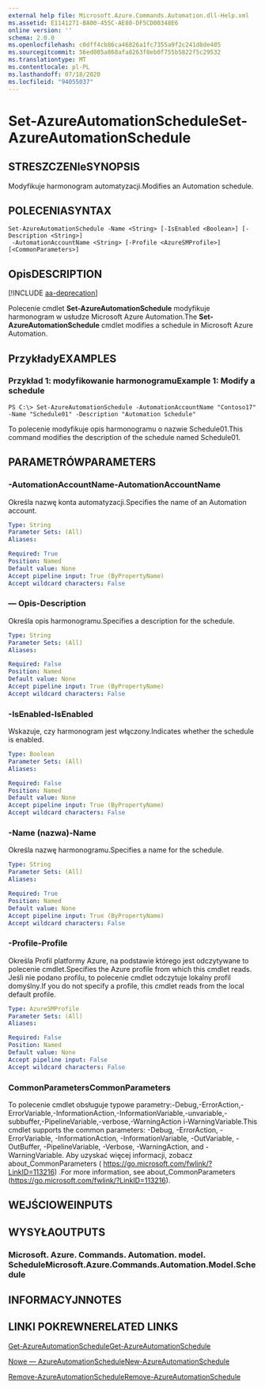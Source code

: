 ```yaml
---
external help file: Microsoft.Azure.Commands.Automation.dll-Help.xml
ms.assetid: E1141271-BA00-455C-AE80-DF5CD00348E6
online version: ''
schema: 2.0.0
ms.openlocfilehash: c0dff4cb86ca46826a1fc7355a9f2c241d8de405
ms.sourcegitcommit: 56ed085a868afa8263f8eb0f755b5822f5c29532
ms.translationtype: MT
ms.contentlocale: pl-PL
ms.lasthandoff: 07/18/2020
ms.locfileid: "94055037"
---
```

# <span data-ttu-id="15dc3-101">Set-AzureAutomationSchedule</span><span class="sxs-lookup"><span data-stu-id="15dc3-101">Set-AzureAutomationSchedule</span></span>

## <span data-ttu-id="15dc3-102">STRESZCZENIe</span><span class="sxs-lookup"><span data-stu-id="15dc3-102">SYNOPSIS</span></span>

<span data-ttu-id="15dc3-103">Modyfikuje harmonogram automatyzacji.</span><span class="sxs-lookup"><span data-stu-id="15dc3-103">Modifies an Automation schedule.</span></span>

## <span data-ttu-id="15dc3-104">POLECENIA</span><span class="sxs-lookup"><span data-stu-id="15dc3-104">SYNTAX</span></span>

```
Set-AzureAutomationSchedule -Name <String> [-IsEnabled <Boolean>] [-Description <String>]
 -AutomationAccountName <String> [-Profile <AzureSMProfile>] [<CommonParameters>]
```

## <span data-ttu-id="15dc3-105">Opis</span><span class="sxs-lookup"><span data-stu-id="15dc3-105">DESCRIPTION</span></span>

[!INCLUDE [aa-deprecation](../include/aa-deprecation.md)]

<span data-ttu-id="15dc3-106">Polecenie cmdlet **Set-AzureAutomationSchedule** modyfikuje harmonogram w usłudze Microsoft Azure Automation.</span><span class="sxs-lookup"><span data-stu-id="15dc3-106">The **Set-AzureAutomationSchedule** cmdlet modifies a schedule in Microsoft Azure Automation.</span></span>

## <span data-ttu-id="15dc3-107">Przykłady</span><span class="sxs-lookup"><span data-stu-id="15dc3-107">EXAMPLES</span></span>

### <span data-ttu-id="15dc3-108">Przykład 1: modyfikowanie harmonogramu</span><span class="sxs-lookup"><span data-stu-id="15dc3-108">Example 1: Modify a schedule</span></span>
```
PS C:\> Set-AzureAutomationSchedule -AutomationAccountName "Contoso17" -Name "Schedule01" -Description "Automation Schedule"
```

<span data-ttu-id="15dc3-109">To polecenie modyfikuje opis harmonogramu o nazwie Schedule01.</span><span class="sxs-lookup"><span data-stu-id="15dc3-109">This command modifies the description of the schedule named Schedule01.</span></span>

## <span data-ttu-id="15dc3-110">PARAMETRÓW</span><span class="sxs-lookup"><span data-stu-id="15dc3-110">PARAMETERS</span></span>

### <span data-ttu-id="15dc3-111">-AutomationAccountName</span><span class="sxs-lookup"><span data-stu-id="15dc3-111">-AutomationAccountName</span></span>
<span data-ttu-id="15dc3-112">Określa nazwę konta automatyzacji.</span><span class="sxs-lookup"><span data-stu-id="15dc3-112">Specifies the name of an Automation account.</span></span>

```yaml
Type: String
Parameter Sets: (All)
Aliases: 

Required: True
Position: Named
Default value: None
Accept pipeline input: True (ByPropertyName)
Accept wildcard characters: False
```

### <span data-ttu-id="15dc3-113">— Opis</span><span class="sxs-lookup"><span data-stu-id="15dc3-113">-Description</span></span>
<span data-ttu-id="15dc3-114">Określa opis harmonogramu.</span><span class="sxs-lookup"><span data-stu-id="15dc3-114">Specifies a description for the schedule.</span></span>

```yaml
Type: String
Parameter Sets: (All)
Aliases: 

Required: False
Position: Named
Default value: None
Accept pipeline input: True (ByPropertyName)
Accept wildcard characters: False
```

### <span data-ttu-id="15dc3-115">-IsEnabled</span><span class="sxs-lookup"><span data-stu-id="15dc3-115">-IsEnabled</span></span>
<span data-ttu-id="15dc3-116">Wskazuje, czy harmonogram jest włączony.</span><span class="sxs-lookup"><span data-stu-id="15dc3-116">Indicates whether the schedule is enabled.</span></span>

```yaml
Type: Boolean
Parameter Sets: (All)
Aliases: 

Required: False
Position: Named
Default value: None
Accept pipeline input: True (ByPropertyName)
Accept wildcard characters: False
```

### <span data-ttu-id="15dc3-117">-Name (nazwa)</span><span class="sxs-lookup"><span data-stu-id="15dc3-117">-Name</span></span>
<span data-ttu-id="15dc3-118">Określa nazwę harmonogramu.</span><span class="sxs-lookup"><span data-stu-id="15dc3-118">Specifies a name for the schedule.</span></span>

```yaml
Type: String
Parameter Sets: (All)
Aliases: 

Required: True
Position: Named
Default value: None
Accept pipeline input: True (ByPropertyName)
Accept wildcard characters: False
```

### <span data-ttu-id="15dc3-119">-Profile</span><span class="sxs-lookup"><span data-stu-id="15dc3-119">-Profile</span></span>
<span data-ttu-id="15dc3-120">Określa Profil platformy Azure, na podstawie którego jest odczytywane to polecenie cmdlet.</span><span class="sxs-lookup"><span data-stu-id="15dc3-120">Specifies the Azure profile from which this cmdlet reads.</span></span>
<span data-ttu-id="15dc3-121">Jeśli nie podano profilu, to polecenie cmdlet odczytuje lokalny profil domyślny.</span><span class="sxs-lookup"><span data-stu-id="15dc3-121">If you do not specify a profile, this cmdlet reads from the local default profile.</span></span>

```yaml
Type: AzureSMProfile
Parameter Sets: (All)
Aliases: 

Required: False
Position: Named
Default value: None
Accept pipeline input: False
Accept wildcard characters: False
```

### <span data-ttu-id="15dc3-122">CommonParameters</span><span class="sxs-lookup"><span data-stu-id="15dc3-122">CommonParameters</span></span>
<span data-ttu-id="15dc3-123">To polecenie cmdlet obsługuje typowe parametry:-Debug,-ErrorAction,-ErrorVariable,-InformationAction,-InformationVariable,-unvariable,-subbuffer,-PipelineVariable,-verbose,-WarningAction i-WarningVariable.</span><span class="sxs-lookup"><span data-stu-id="15dc3-123">This cmdlet supports the common parameters: -Debug, -ErrorAction, -ErrorVariable, -InformationAction, -InformationVariable, -OutVariable, -OutBuffer, -PipelineVariable, -Verbose, -WarningAction, and -WarningVariable.</span></span> <span data-ttu-id="15dc3-124">Aby uzyskać więcej informacji, zobacz about_CommonParameters ( https://go.microsoft.com/fwlink/?LinkID=113216) .</span><span class="sxs-lookup"><span data-stu-id="15dc3-124">For more information, see about_CommonParameters (https://go.microsoft.com/fwlink/?LinkID=113216).</span></span>

## <span data-ttu-id="15dc3-125">WEJŚCIOWE</span><span class="sxs-lookup"><span data-stu-id="15dc3-125">INPUTS</span></span>

## <span data-ttu-id="15dc3-126">WYSYŁA</span><span class="sxs-lookup"><span data-stu-id="15dc3-126">OUTPUTS</span></span>

### <span data-ttu-id="15dc3-127">Microsoft. Azure. Commands. Automation. model. Schedule</span><span class="sxs-lookup"><span data-stu-id="15dc3-127">Microsoft.Azure.Commands.Automation.Model.Schedule</span></span>

## <span data-ttu-id="15dc3-128">INFORMACYJN</span><span class="sxs-lookup"><span data-stu-id="15dc3-128">NOTES</span></span>

## <span data-ttu-id="15dc3-129">LINKI POKREWNE</span><span class="sxs-lookup"><span data-stu-id="15dc3-129">RELATED LINKS</span></span>

[<span data-ttu-id="15dc3-130">Get-AzureAutomationSchedule</span><span class="sxs-lookup"><span data-stu-id="15dc3-130">Get-AzureAutomationSchedule</span></span>](./Get-AzureAutomationSchedule.md)

[<span data-ttu-id="15dc3-131">Nowe — AzureAutomationSchedule</span><span class="sxs-lookup"><span data-stu-id="15dc3-131">New-AzureAutomationSchedule</span></span>](./New-AzureAutomationSchedule.md)

[<span data-ttu-id="15dc3-132">Remove-AzureAutomationSchedule</span><span class="sxs-lookup"><span data-stu-id="15dc3-132">Remove-AzureAutomationSchedule</span></span>](./Remove-AzureAutomationSchedule.md)


